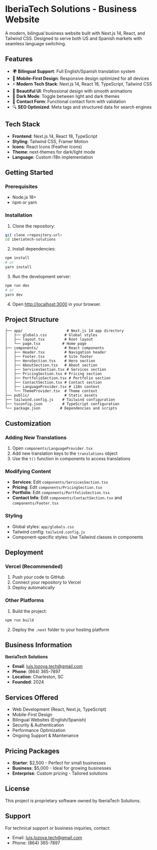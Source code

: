 # IberiaTech Solutions - Business Website

A modern, bilingual business website built with Next.js 14, React, and Tailwind CSS. Designed to serve both US and Spanish markets with seamless language switching.

## Features

- 🌍 **Bilingual Support**: Full English/Spanish translation system
- 📱 **Mobile-First Design**: Responsive design optimized for all devices
- ⚡ **Modern Tech Stack**: Next.js 14, React 18, TypeScript, Tailwind CSS
- 🎨 **Beautiful UI**: Professional design with smooth animations
- 🌙 **Dark Mode**: Toggle between light and dark themes
- 📧 **Contact Form**: Functional contact form with validation
- 🔍 **SEO Optimized**: Meta tags and structured data for search engines

## Tech Stack

- **Frontend**: Next.js 14, React 18, TypeScript
- **Styling**: Tailwind CSS, Framer Motion
- **Icons**: React Icons (Feather Icons)
- **Theme**: next-themes for dark/light mode
- **Language**: Custom i18n implementation

## Getting Started

### Prerequisites

- Node.js 18+ 
- npm or yarn

### Installation

1. Clone the repository:
```bash
git clone <repository-url>
cd iberiatech-solutions
```

2. Install dependencies:
```bash
npm install
# or
yarn install
```

3. Run the development server:
```bash
npm run dev
# or
yarn dev
```

4. Open [http://localhost:3000](http://localhost:3000) in your browser.

## Project Structure

```
├── app/                    # Next.js 14 app directory
│   ├── globals.css        # Global styles
│   ├── layout.tsx         # Root layout
│   └── page.tsx          # Home page
├── components/            # React components
│   ├── Header.tsx         # Navigation header
│   ├── Footer.tsx         # Site footer
│   ├── HeroSection.tsx    # Hero section
│   ├── AboutSection.tsx   # About section
│   ├── ServicesSection.tsx # Services section
│   ├── PricingSection.tsx # Pricing section
│   ├── PortfolioSection.tsx # Portfolio section
│   ├── ContactSection.tsx # Contact section
│   ├── LanguageProvider.tsx # i18n context
│   └── ThemeProvider.tsx  # Theme context
├── public/                # Static assets
├── tailwind.config.js    # Tailwind configuration
├── tsconfig.json         # TypeScript configuration
└── package.json         # Dependencies and scripts
```

## Customization

### Adding New Translations

1. Open `components/LanguageProvider.tsx`
2. Add new translation keys to the `translations` object
3. Use the `t()` function in components to access translations

### Modifying Content

- **Services**: Edit `components/ServicesSection.tsx`
- **Pricing**: Edit `components/PricingSection.tsx`
- **Portfolio**: Edit `components/PortfolioSection.tsx`
- **Contact Info**: Edit `components/ContactSection.tsx` and `components/Footer.tsx`

### Styling

- Global styles: `app/globals.css`
- Tailwind config: `tailwind.config.js`
- Component-specific styles: Use Tailwind classes in components

## Deployment

### Vercel (Recommended)

1. Push your code to GitHub
2. Connect your repository to Vercel
3. Deploy automatically

### Other Platforms

1. Build the project:
```bash
npm run build
```

2. Deploy the `.next` folder to your hosting platform

## Business Information

**IberiaTech Solutions**
- **Email**: luis.lozoya.tech@gmail.com
- **Phone**: (864) 365-7897
- **Location**: Charleston, SC
- **Founded**: 2024

## Services Offered

- Web Development (React, Next.js, TypeScript)
- Mobile-First Design
- Bilingual Websites (English/Spanish)
- Security & Authentication
- Performance Optimization
- Ongoing Support & Maintenance

## Pricing Packages

- **Starter**: $2,500 - Perfect for small businesses
- **Business**: $5,000 - Ideal for growing businesses
- **Enterprise**: Custom pricing - Tailored solutions

## License

This project is proprietary software owned by IberiaTech Solutions.

## Support

For technical support or business inquiries, contact:
- Email: luis.lozoya.tech@gmail.com
- Phone: (864) 365-7897
